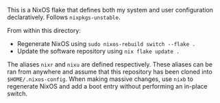 This is a NixOS flake that defines both my system and user configuration declaratively. Follows `nixpkgs-unstable`.

From within this directory:
- Regenerate NixOS using `sudo nixos-rebuild switch --flake .`
- Update the software repository using `nix flake update .`

The aliases `nixr` and `nixu` are defined respectively. These aliases can be ran from anywhere and assume that this repository has been cloned into `$HOME/.nixos-config`. When making massive changes, use `nixb` to regenerate NixOS and add a boot entry without performing an in-place switch.
